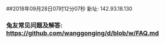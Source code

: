 ##2018年09月28日07时12分07秒 新址: 142.93.18.130
### 兔友常见问题及解答: https://github.com/wanggonging/d/blob/w/FAQ.md
